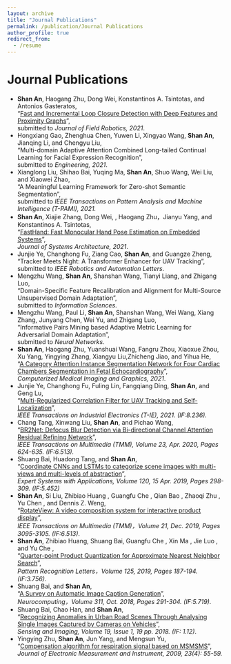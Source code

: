 ```yaml
---
layout: archive
title: "Journal Publications"
permalink: /publication/Journal Publications
author_profile: true
redirect_from:
  - /resume
---
```

Journal Publications
======
* **Shan An**, Haogang Zhu, Dong Wei, Konstantinos A. Tsintotas, and Antonios Gasteratos,   
 “[Fast and Incremental Loop Closure Detection with Deep Features and Proximity Graphs](https://arxiv.org/abs/2010.11703)”,  
  submitted to *Journal of Field Robotics, 2021*. 
* Hongxiang Gao, Zhenghua Chen, Yuwen Li, Xingyao Wang, **Shan An**, Jianqing Li, and Chengyu Liu,   
 “Multi-domain Adaptive Attention Combined Long-tailed Continual Learning for Facial Expression Recognition”,   
 submitted to *Engineering, 2021*.
* Xianglong Liu, Shihao Bai, Yuqing Ma, **Shan An**, Shuo Wang, Wei Liu, and Xiaowei Zhao,   
 “A Meaningful Learning Framework for Zero-shot Semantic Segmentation”,   
 submitted to *IEEE Transactions on Pattern Analysis and Machine Intelligence (T-PAMI), 2021.*
* **Shan An**, Xiajie Zhang, Dong Wei, , Haogang Zhu，Jianyu Yang, and Konstantinos A. Tsintotas,   
 “[FastHand: Fast Monocular Hand Pose Estimation on Embedded Systems](https://arxiv.org/abs/2102.07067)”,  
 *Journal of Systems Architecture, 2021*.
* Junjie Ye, Changhong Fu, Ziang Cao, **Shan An**, and Guangze Zheng,  
 “Tracker Meets Night: A Transformer Enhancer for UAV Tracking”,   
 submitted to *IEEE Robotics and Automation Letters*.
* Mengzhu Wang, **Shan An**, Shanshan Wang, Tianyi Liang, and Zhigang Luo,   
 “Domain-Specific Feature Recalibration and Alignment for Multi-Source Unsupervised Domain Adaptation”,   
 submitted to *Information Sciences*.
* Mengzhu Wang, Paul Li, **Shan An**, Shanshan Wang, Wei Wang, Xiang Zhang, Junyang Chen, Wei Yu, and Zhigang Luo,   
 “Informative Pairs Mining based Adaptive Metric Learning for Adversarial Domain Adaptation”,   
submitted to *Neural Networks*.
* **Shan An**, Haogang Zhu, Yuanshuai Wang, Fangru Zhou, Xiaoxue Zhou, Xu Yang, Yingying Zhang, Xiangyu Liu,Zhicheng Jiao, and Yihua He,  
 “[A Category Attention Instance Segmentation Network for Four Cardiac Chambers Segmentation in Fetal Echocardiography](https://www.sciencedirect.com/science/article/pii/S0895611121001324)”,   
 *Computerized Medical Imaging and Graphics, 2021*. 
* Junjie Ye, Changhong Fu, Fuling Lin, Fangqiang Ding, **Shan An**, and Geng Lu,   
 “[Multi-Regularized Correlation Filter for UAV Tracking and Self-Localization](https://ieeexplore.ieee.org/abstract/document/9457090)”,   
  *IEEE Transactions on Industrial Electronics (T-IE), 2021. (IF:8.236).*
* Chang Tang, Xinwang Liu, **Shan An**, and Pichao Wang,   
 “[BR2Net: Defocus Blur Detection via Bi-directional Channel Attention Residual Refining Network](https://ieeexplore.ieee.org/document/9057632)”,    
 *IEEE Transactions on Multimedia (TMM), Volume 23, Apr. 2020, Pages 624-635. (IF:6.513).*
* Shuang Bai, Huadong Tang, and **Shan An**,   
 “[Coordinate CNNs and LSTMs to categorize scene images with multi-views and multi-levels of abstraction](https://www.sciencedirect.com/science/article/pii/S0957417418305700)”,  
 *Expert Systems with Applications, Volume 120, 15 Apr. 2019, Pages 298-309. (IF:5.452)*
* **Shan An**, Si Liu, Zhibiao Huang , Guangfu Che , Qian Bao , Zhaoqi Zhu , Yu Chen , and   Dennis Z. Weng,   
 “[RotateView: A video composition system for interactive product display](https://ieeexplore.ieee.org/document/8721552)”,   
 *IEEE Transactions on Multimedia (TMM)，Volume 21, Dec. 2019, Pages 3095-3105. (IF:6.513)*.
* **Shan An**, Zhibiao Huang, Shuang Bai, Guangfu Che , Xin Ma , Jie Luo , and Yu Che ,  
 “[Quarter-point Product Quantization for Approximate Nearest Neighbor Search](https://www.sciencedirect.com/science/article/pii/S0167865519301242)”,   
  *Pattern Recognition Letters，Volume 125, 2019, Pages 187-194. (IF:3.756)*. 
* Shuang Bai, and **Shan An**,   
 “[A Survey on Automatic Image Caption Generation](https://www.sciencedirect.com/science/article/pii/S0925231218306659)”,  
 *Neurocomputing，Volume 311, Oct. 2018, Pages 291-304. (IF:5.719).*
* Shuang Bai, Chao Han, and **Shan An**,  
 “[Recognizing Anomalies in Urban Road Scenes Through Analysing Single Images Captured by Cameras on Vehicles](https://link.springer.com/article/10.1007/s11220-018-0218-7)”,   
 *Sensing and Imaging, Volume 19, Issue 1, 19 pp. 2018. (IF: 1.12)*.
* Yingying Zhu, **Shan An**, Jun Yang, and Mengsun Yu,  
 “[Compensation algorithm for respiration signal based on MSMSMS](https://d.wanfangdata.com.cn/periodical/dzclyyqxb200904011)”,   
 *Journal of Electronic Measurement and Instrument, 2009, 23(4): 55-59.*

